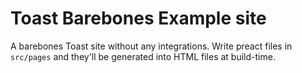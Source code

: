 # Toast Barebones Example site

A barebones Toast site without any integrations. Write preact files in `src/pages` and they'll be generated into HTML files at build-time.
